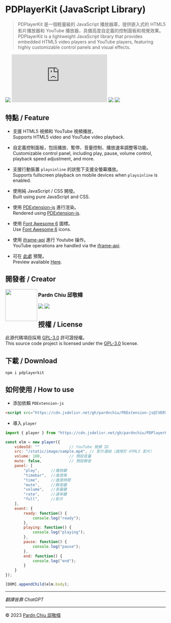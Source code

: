 # PDPlayerKit (JavaScript Library)

> PDPlayerKit 是一個輕量級的 JavaScript 播放器庫，提供嵌入式的 HTML5 影片播放器和 YouTube 播放器，具備高度自定義的控制面板和視覺效果。<br>
> PDPlayerKit is a lightweight JavaScript library that provides embedded HTML5 video players and YouTube players, featuring highly customizable control panels and visual effects.

![](https://img.shields.io/github/v/release/pardnchiu/PDPlayerKit?color=red) ![](https://img.shields.io/github/size/pardnchiu/PDPlayerKit/dist%2FPDPlayerKit.js?color=green) ![](https://img.shields.io/github/license/pardnchiu/PDPlayerKit?color=blue) ![](https://img.shields.io/badge/creator-Pardn%20Chiu%20邱敬幃-A374BF) 

## 特點 / Feature

- 支援 HTML5 視頻和 YouTube 視頻播放，<br>
    Supports HTML5 video and YouTube video playback. 

- 自定義控制面板，包括播放、暫停、音量控制、播放速率調整等功能。<br>
    Customizable control panel, including play, pause, volume control, playback speed adjustment, and more.

- 支援行動裝置 `playsinline` 的狀態下支援全螢幕播放。<br>
    Supports fullscreen playback on mobile devices when `playsinline` is enabled. 
  
- 使用純 JavaScript / CSS 開發。<br>
    Built using pure JavaScript and CSS.
  
- 使用 [PDExtension-js](https://github.com/pardnchiu/PDExtension-js) 進行渲染。<br>
    Rendered using [PDExtension-js](https://github.com/pardnchiu/PDExtension-js).
  
- 使用 [Font Awesome 6](https://fontawesome.com/v6/search) 圖標。<br>
    Use [Font Awesome 6](https://fontawesome.com/v6/search) icons.
  
- 使用 [iframe-api](https://www.youtube.com/iframe_api) 進行 Youtube 操作。<br>
    YouTube operations are handled via the [iframe-api](https://www.youtube.com/iframe_api).
  
- 可在 [此處](https://pardnchiu.github.io/PDPlayerKit) 預覽。<br>
    Preview available [Here](https://pardnchiu.github.io/PDPlayerKit).

## 開發者 / Creator

<a href="https://pardn.io">
<img src=https://pardn.io/image/head-s.jpg align=left width=100 height=100>
</a>

### Pardn Chiu 邱敬幃

[![](https://pardn.io/image/mail.svg)](mailto:mail@pardn.ltd) [![](https://skillicons.dev/icons?i=linkedin)](https://linkedin.com/in/pardnchiu) 

## 授權 / License

此源代碼項目採用 [GPL-3.0](https://github.com/pardnchiu/PDPlayerKit/blob/main/LICENSE) 許可證授權。<br>
This source code project is licensed under the [GPL-3.0](https://github.com/pardnchiu/PDPlayerKit/blob/main/LICENSE) license.

## 下載 / Download

```Shell
npm i pdplayerkit
```

## 如何使用 / How to use

- 添加依賴 `PDExtension-js`
```Html
<script src="https://cdn.jsdelivr.net/gh/pardnchiu/PDExtension-js@[VERSION]/dist/PDExtension.min.js" copyright="Pardn Ltd"></script>
```

- 導入 `player`
```Javascript
import { player } from "https://cdn.jsdelivr.net/gh/pardnchiu/PDPlayerKit@[VERSION]/dist/PDPlayerKit.js";

const elm = new player({
    videoId: ""             // YouTube 視頻 ID
    src: "/static/image/sample.mp4", // 影片連結（適用於 HTML5 影片）
    volume: 100,            // 預設音量
    mute: false,            // 預設靜音
    panel: [
        "play",     //播放鍵
        "timebar",  //進度條
        "time",     //進度時間
        "mute",     //靜音鍵
        "volume",   //音量鍵
        "rate",     //速率鍵
        "full",     //影片
    ],
    event: {
        ready: function() {
            console.log("ready");
        },
        playing: function() {
            console.log("playing");
        },
        pause: function() {
            console.log("pause");
        },
        end: function() {
            console.log("end");
        }
    }
});

[DOM].appendChild(elm.body);
```
***

*翻譯皆靠 ChatGPT*

***

©️ 2023 [Pardn Chiu 邱敬幃](https://www.linkedin.com/in/pardnchiu)
